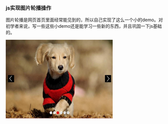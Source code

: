 ### js实现图片轮播操作 ###

图片轮播是网页首页里面经常能见到的，所以自己实现了这么一个小的demo。对初学者来说，写一些这些小demo还是能学习一些新的东西，并且巩固一下js基础的。

<img src="playing.jpg"  height="250" width="340">